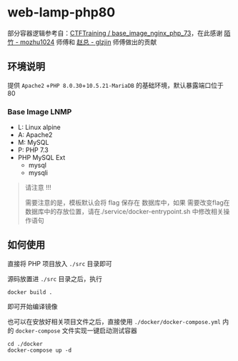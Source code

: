 # web-lamp-php80

部分容器逻辑参考自：[CTFTraining / base_image_nginx_php_73](https://github.com/CTFTraining/base_image_nginx_php_73)，在此感谢 [陌竹 - mozhu1024](https://github.com/mozhu1024) 师傅和 [赵总 - glzjin](https://github.com/glzjin) 师傅做出的贡献

## 环境说明

提供 `Apache2` +`PHP 8.0.30`+`10.5.21-MariaDB` 的基础环境，默认暴露端口位于 80

### Base Image LNMP

- L: Linux alpine
- A: Apache2
- M: MySQL
- P: PHP 7.3
- PHP MySQL Ext
  - mysql
  - mysqli

> 请注意 !!!
>
> 需要注意的是，模板默认会将 flag 保存在 数据库中，如果 需要改变flag在数据库中的存放位置，请在./service/docker-entrypoint.sh 中修改相关操作语句

## 如何使用

直接将 PHP 项目放入 `./src` 目录即可

源码放置进 `./src` 目录之后，执行

```shell
docker build .
```

即可开始编译镜像

也可以在安放好相关项目文件之后，直接使用 `./docker/docker-compose.yml` 内的 `docker-compose` 文件实现一键启动测试容器

```shell
cd ./docker
docker-compose up -d
```
